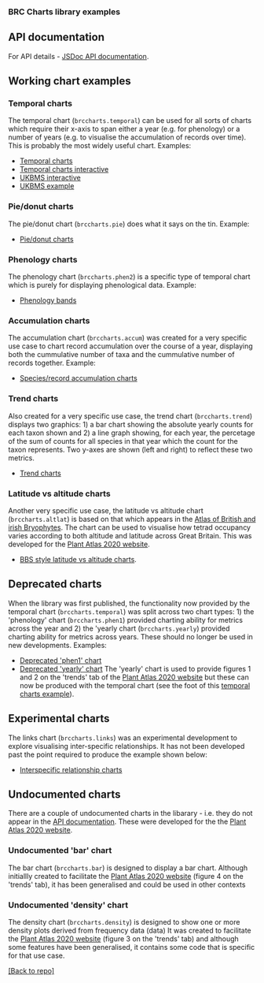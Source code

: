 ### BRC Charts library examples

## API documentation
For API details - [JSDoc API documentation](https://biologicalrecordscentre.github.io/brc-charts/docs/api/).

## Working chart examples
### Temporal charts
The temporal chart (`brccharts.temporal`) can be used for all sorts of charts which require 
their x-axis to span either a year (e.g. for phenology) or a number of years (e.g. to visualise
the accumulation of records over time). This is probably the most widely useful chart. Examples:
- [Temporal charts](example-8.html)
- [Temporal charts interactive](example-9.html)
- [UKBMS interactive](example-ukbms-1.html)
- [UKBMS example](example-ukbms-2.html)
### Pie/donut charts
The pie/donut chart (`brccharts.pie`) does what it says on the tin. Example:
- [Pie/donut charts](example-1.html)
### Phenology charts
The phenology chart (`brccharts.phen2`) is a specific type of temporal chart which
is purely for displaying phenological data. Example:
- [Phenology bands](example-10.html)
### Accumulation charts
The accumulation chart (`brccharts.accum`) was created for a very specific use case to chart record accumulation
over the course of a year, displaying both the cummulative number of taxa and
the cummulative number of records together. Example:
- [Species/record accumulation charts](example-3.html)
### Trend charts
Also created for a very specific use case, the trend chart (`brccharts.trend`) displays two graphics: 1) a bar 
chart showing the absolute yearly counts for each taxon shown and 2) a line graph showing, 
for each year, the percetage of the sum of counts for all species in that year 
which the count for the taxon represents. Two y-axes are shown (left and right) to reflect these
two metrics.
- [Trend charts](example-5.html)
### Latitude vs altitude charts
Another very specific use case, the latitude vs altitude chart (`brccharts.altlat`) is based on that which appears in the 
[Atlas of British and irish Bryophytes](https://www.britishbryologicalsociety.org.uk/publications/atlas-of-british-and-irish-bryophytes/).
The chart can be used to visualise how tetrad occupancy varies according to both altitude and latitude across Great Britain. This was developed for the [Plant Atlas 2020 website](https://plantatlas2020.org/).
- [BBS style latitude vs altitude charts](example-7.html). 

## Deprecated charts
When the library was first published, the functionality now provided by the temporal chart (`brccharts.temporal`)
was split across two chart types: 1) the 'phenology' chart (`brccharts.phen1`) provided charting ability for metrics
across the year and 2) the 'yearly chart (`brccharts.yearly`) provided charting ability for metrics across years. These
should no longer be used in new developments. Examples:
- [Deprecated 'phen1' chart](example-2.html)
- [Deprecated 'yearly' chart](example-6.html)
The 'yearly' chart is used to provide figures 1 and 2 on the 'trends' tab of the [Plant Atlas 2020 website](https://plantatlas2020.org/)
but these can now be produced with the temporal chart (see the foot of this [temporal charts example](example-8.html)).

## Experimental charts
The links chart (`brccharts.links`) was an experimental development to explore visualising inter-specific relationships.
It has not been developed past the point required to produce the example shown below:
- [Interspecific relationship charts](example-4.html)

## Undocumented charts
There are a couple of undocumented charts in the libarary - i.e. they do not appear in 
the [API documentation](https://biologicalrecordscentre.github.io/brc-charts/docs/api/). 
These were developed for the the [Plant Atlas 2020 website](https://plantatlas2020.org/).
### Undocumented 'bar' chart
The bar chart (`brccharts.bar`) is designed to display a bar chart.
Although initiallly created to facilitate the [Plant Atlas 2020 website](https://plantatlas2020.org/)
(figure 4 on the 'trends' tab),
it has been generalised and could be used in other contexts
### Undocumented 'density' chart
The density chart (`brccharts.density`) is designed to show one or more density plots
derived from frequency data (data)
It was created to facilitate the [Plant Atlas 2020 website](https://plantatlas2020.org/)
(figure 3 on the 'trends' tab)
and although some features have been generalised, it contains some
code that is specific for that use case.

[[Back to repo]](https://github.com/BiologicalRecordsCentre/brc-charts)










